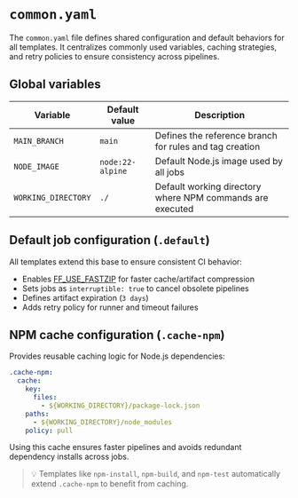 # `common.yaml`

The `common.yaml` file defines shared configuration and default behaviors for all templates.
It centralizes commonly used variables, caching strategies, and retry policies to ensure consistency across pipelines.

## Global variables

| Variable            | Default value    | Description                                               |
| ------------------- | ---------------- | --------------------------------------------------------- |
| `MAIN_BRANCH`       | `main`           | Defines the reference branch for rules and tag creation   |
| `NODE_IMAGE`        | `node:22-alpine` | Default Node.js image used by all jobs                    |
| `WORKING_DIRECTORY` | `./`             | Default working directory where NPM commands are executed |

## Default job configuration (`.default`)

All templates extend this base to ensure consistent CI behavior:

- Enables [FF_USE_FASTZIP](https://docs.gitlab.com/runner/configuration/feature-flags) for faster cache/artifact compression
- Sets jobs as `interruptible: true` to cancel obsolete pipelines
- Defines artifact expiration (`3 days`)
- Adds retry policy for runner and timeout failures

## NPM cache configuration (`.cache-npm`)

Provides reusable caching logic for Node.js dependencies:

```yaml
.cache-npm:
  cache:
    key:
      files:
        - ${WORKING_DIRECTORY}/package-lock.json
    paths:
      - ${WORKING_DIRECTORY}/node_modules
    policy: pull
```

Using this cache ensures faster pipelines and avoids redundant dependency installs across jobs.

> 💡 Templates like `npm-install`, `npm-build`, and `npm-test` automatically extend `.cache-npm` to benefit from caching.
